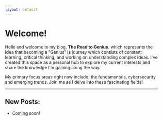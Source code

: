 ```yaml
---
layout: default
---
```


# Welcome!

Hello and welcome to my blog, **The Road to Genius**, which represents the idea that becoming a "Genius" is journey which consists of constant learning, critical thinking, and working on understanding complex ideas. I've created this space as a personal hub to explore my current interests and share the knowledge I'm gaining along the way.

My primary focus areas right now include: the fundamentals, cybersecurity and emerging trends. Join me as I delve into these fascinating fields!

* * *

## New Posts:
* Coming soon!








